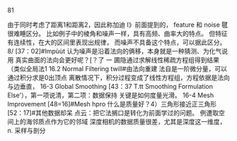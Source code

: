 
81

由于同时考虑了距离1和距离2，因此称加迪
I》前面提到的， feature 和 noise 毽很难睡区分。
比如例子中的棱角和噪声一样，具有高频、曲率大的特点。
但特征有连续性，在大的区间里表现出规律，
而噪声不具备这个特点，可以据此区分。 8/
[37：02]#Impùùt
认为噪声是沿着法向的俩移，本身就是一种猜测、为化气说用
真实曲面的法向会更好呢？[？了 一
圃隐通过求解线性稀疏方程组得到结果（类似全局法1
16.2 Normal Filtering
twill#由法向重建
法自是一阶微分量，可以通过积分求是0出顶点
离散情况下，积分过程变成了线性方程组，方程依据是法向
与边垂直，
16-3 Global Smoothing
[43：37 T.tt Smoothing Formulation
Else'），第一项说清，第二项：数据保持
关键是如何度量光滑。
16-4 Mesh Improvement
[48=16]#Mesh hpro
什么是质量好？4）三角形接近正三角形
[52：17]#其他数据却呆
点云：把它法搁口是转化为前面学过的问题。
例遭取空间上的海邻质点作为它的邻域
深度相机的数据质量很差，尤其是深度这一维度，
n. 采样与剖分